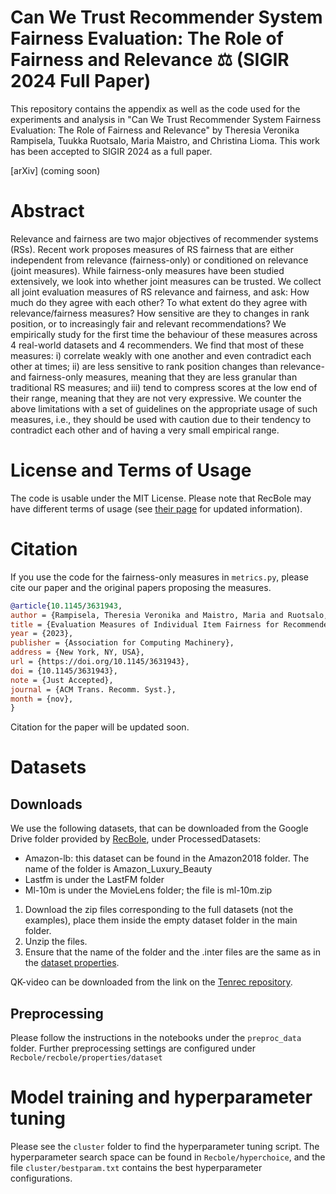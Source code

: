 # Can We Trust Recommender System Fairness Evaluation: The Role of Fairness and Relevance ⚖ (SIGIR 2024 Full Paper) 

This repository contains the appendix as well as the code used for the experiments and analysis in "Can We Trust Recommender System Fairness Evaluation: The Role of Fairness and Relevance" by Theresia Veronika Rampisela, Tuukka Ruotsalo, Maria Maistro, and Christina Lioma. This work has been accepted to SIGIR 2024 as a full paper. 

[arXiv] (coming soon)

# Abstract
Relevance and fairness are two major objectives of recommender systems (RSs). Recent work proposes measures of RS fairness that are either independent from relevance (fairness-only) or conditioned on relevance (joint measures). While fairness-only measures have been studied extensively, we look into whether joint measures can be trusted. We collect all joint evaluation measures of RS relevance and fairness, and ask: How much do they agree with each other? To what extent do they agree with relevance/fairness measures? How sensitive are they to changes in rank position, or to increasingly fair and relevant recommendations? We empirically study for the first time the behaviour of these measures across 4 real-world datasets and 4 recommenders. We find that most of these measures: i) correlate weakly with one another and even contradict each other at times; ii) are less sensitive to rank position changes than relevance- and fairness-only measures, meaning that they are less granular than traditional RS measures; and iii) tend to compress scores at the low end of their range, meaning that they are not very expressive. We counter the above limitations with a set of guidelines on the appropriate usage of such measures, i.e., they should be used with caution due to their tendency to contradict each other and of having a very small empirical range.

# License and Terms of Usage
The code is usable under the MIT License. Please note that RecBole may have different terms of usage (see [their page](https://github.com/RUCAIBox/RecBole) for updated information).

# Citation
If you use the code for the fairness-only measures in `metrics.py`, please cite our paper and the original papers proposing the measures.
```BibTeX
@article{10.1145/3631943,
author = {Rampisela, Theresia Veronika and Maistro, Maria and Ruotsalo, Tuukka and Lioma, Christina},
title = {Evaluation Measures of Individual Item Fairness for Recommender Systems: A Critical Study},
year = {2023},
publisher = {Association for Computing Machinery},
address = {New York, NY, USA},
url = {https://doi.org/10.1145/3631943},
doi = {10.1145/3631943},
note = {Just Accepted},
journal = {ACM Trans. Recomm. Syst.},
month = {nov},
}
```

Citation for the paper will be updated soon.

# Datasets

## Downloads
We use the following datasets, that can be downloaded from the Google Drive folder provided by [RecBole](https://recbole.io/dataset_list.html), under ProcessedDatasets:
- Amazon-lb: this dataset can be found in the Amazon2018 folder. The name of the folder is Amazon_Luxury_Beauty
- Lastfm is under the LastFM folder
- Ml-10m is under the MovieLens folder; the file is ml-10m.zip

1. Download the zip files corresponding to the full datasets (not the examples), place them inside the empty dataset folder in the main folder.
2. Unzip the files.
3. Ensure that the name of the folder and the .inter files are the same as in the [dataset properties](https://github.com/theresiavr/can-we-trust-recsys-fairness-evaluation/tree/main/RecBole/recbole/properties/dataset).

QK-video can be downloaded from the link on the [Tenrec repository](https://github.com/yuangh-x/2022-NIPS-Tenrec).

## Preprocessing
Please follow the instructions in the notebooks under the `preproc_data` folder.
Further preprocessing settings are configured under `Recbole/recbole/properties/dataset`

# Model training and hyperparameter tuning
Please see the `cluster` folder to find the hyperparameter tuning script.
The hyperparameter search space can be found in  `Recbole/hyperchoice`, and the file `cluster/bestparam.txt` contains the best hyperparameter configurations.
